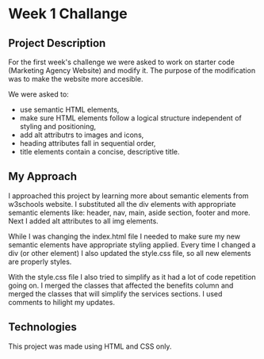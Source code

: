 # Week 1 Challange

## Project Description
For the first week's challenge we were asked to work on starter code (Marketing Agency Website) and modify it. The purpose of the modification was to make the website more accesible. 

We were asked to:
* use semantic HTML elements, 
* make sure HTML elements follow a logical structure independent of styling and positioning, 
* add alt attributrs to images and icons,
* heading attributes fall in sequential order,
* title elements contain a concise, descriptive title.

## My Approach
I approached this project by learning more about semantic elements from w3schools website. I substituted all the div elements with appropriate semantic elements like: header, nav, main, aside section, footer and more. Next I added alt attributes to all img elements.

While I was changing the index.html file I needed to make sure my new semantic elements have appropriate styling applied. Every time I changed a div (or other element) I also updated the style.css file, so all new elements are properly styles.

With the style.css file I also tried to simplify as it had a lot of code repetition going on. I merged the classes that affected the benefits column and merged the classes that will simplify the services sections. I used comments to hilight my updates.
## Technologies
This project was made using HTML and CSS only.
